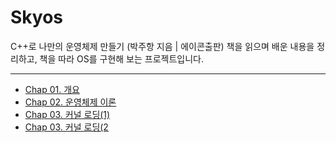 # Skyos
C++로 나만의 운영체제 만들기 (박주항 지음 | 에이콘출판) 책을 읽으며 배운 내용을 정리하고, 책을 따라 OS를 구현해 보는 프로젝트입니다.

------------------

* [Chap 01. 개요](https://github.com/LemonDouble/Skyos/blob/main/summary/Chap01.%EA%B0%9C%EC%9A%94.md)
* [Chap 02. 운영체제 이론](https://github.com/LemonDouble/Skyos/blob/main/summary/Chap02.%EC%9A%B4%EC%98%81%EC%B2%B4%EC%A0%9C_%EC%9D%B4%EB%A1%A0.md)
* [Chap 03. 커널 로딩(1)](https://github.com/LemonDouble/Skyos/blob/main/summary/Chap03%20-%20%EC%BB%A4%EB%84%90%20%EB%A1%9C%EB%94%A9(1).md)
* [Chap 03. 커널 로딩(2](https://github.com/LemonDouble/Skyos/blob/main/summary/Chap03%20-%20%EC%BB%A4%EB%84%90%20%EB%A1%9C%EB%94%A9(2).md)
